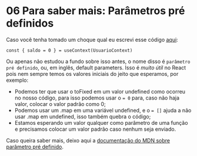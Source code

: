 # 06 Para saber mais: Parâmetros pré definidos

Caso você tenha tomado um choque qual eu escrevi esse código [aqui](../projeto/src/pages/Carrinho/index.js):

```
const { saldo = 0 } = useContext(UsuarioContext)
```

Ou apenas não estudou a fundo sobre isso antes, o nome disso é `parâmetro pré definido`, ou, em inglês, default parameters. Isso é *muito útil* no React pois nem sempre temos os valores iniciais do jeito que esperamos, por exemplo:

- Podemos ter que usar o toFixed em um valor undefined como ocorreu no nosso código, para isso podemos usar o `= 0` para, caso não haja valor, colocar o valor padrão como 0;
- Podemos usar um .map em uma variável undefined, e o `= []` ajuda a não usar .map em undefined, isso também quebra o código;
- Estamos esperando um valor qualquer como parâmetro de uma função e precisamos colocar um valor padrão caso nenhum seja enviado.

Caso queira saber mais, deixo aqui a [documentação do MDN sobre parâmetro pré definido](https://developer.mozilla.org/pt-BR/docs/Web/JavaScript/Reference/Functions/Default_parameters).
